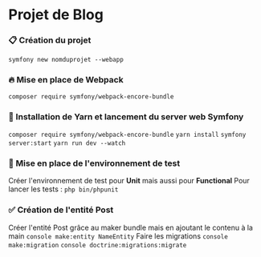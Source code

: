 # Projet de Blog 

### 📋 Création du projet
`symfony new nomduprojet --webapp`

### 🔥 Mise en place de Webpack
`composer require symfony/webpack-encore-bundle`

### 🔽 Installation de Yarn et lancement du server web Symfony 
`composer require symfony/webpack-encore-bundle`
`yarn install`
`symfony server:start`
`yarn run dev --watch`

### 📝 Mise en place de l'environnement de test
Créer l'environnement de test pour **Unit** mais aussi pour **Functional**
Pour lancer les tests : 
`php bin/phpunit`

### ✅ Création de l'entité Post
Créer l'entité Post grâce au maker bundle mais en ajoutant le contenu à la main
`console make:entity NameEntity`
Faire les migrations
`console make:migration`
`console doctrine:migrations:migrate`

### 